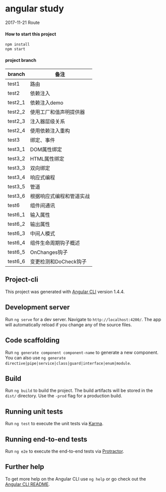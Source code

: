 # angular study

2017-11-21
 Route

#### How to start this project
```javascript
npm install
npm start
``` 

#### project branch
branch | 备注
---- | ------ 
test1 | 路由
test2 | 依赖注入
test2_1 | 依赖注入demo
test2_2 | 使用工厂和值声明提供器
test2_3 | 注入器层级关系
test2_4 | 使用依赖注入重构
test3 | 绑定、事件
test3_1 | DOM属性绑定
test3_2 | HTML属性绑定
test3_3 | 双向绑定
test3_4 | 响应式编程
test3_5 | 管道
test3_6 | 根据响应式编程和管道实战
test6 | 组件间通讯
test6_1 | 输入属性
test6_2 | 输出属性
test6_3 | 中间人模式
test6_4 | 组件生命周期钩子概述
test6_5 | OnChanges钩子
test6_6 | 变更检测和DoCheck钩子

## Project-cli

This project was generated with [Angular CLI](https://github.com/angular/angular-cli) version 1.4.4.

## Development server

Run `ng serve` for a dev server. Navigate to `http://localhost:4200/`. The app will automatically reload if you change any of the source files.

## Code scaffolding

Run `ng generate component component-name` to generate a new component. You can also use `ng generate directive|pipe|service|class|guard|interface|enum|module`.

## Build

Run `ng build` to build the project. The build artifacts will be stored in the `dist/` directory. Use the `-prod` flag for a production build.

## Running unit tests

Run `ng test` to execute the unit tests via [Karma](https://karma-runner.github.io).

## Running end-to-end tests

Run `ng e2e` to execute the end-to-end tests via [Protractor](http://www.protractortest.org/).

## Further help

To get more help on the Angular CLI use `ng help` or go check out the [Angular CLI README](https://github.com/angular/angular-cli/blob/master/README.md).
